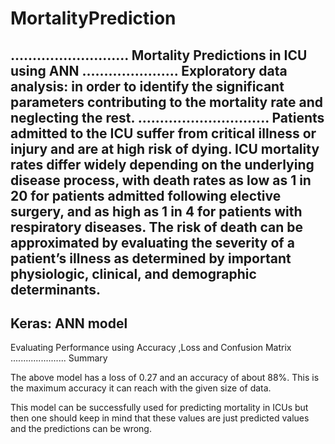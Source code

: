 # MortalityPrediction
...........................
Mortality Predictions in ICU using ANN
......................
Exploratory data analysis:  in order to identify the significant parameters contributing to the mortality rate and neglecting the rest.
..............................
Patients admitted to the ICU suffer from critical illness or injury and are at high risk of dying. ICU mortality rates differ widely depending on the underlying disease process, with death rates as low as 1 in 20 for patients admitted following elective surgery, and as high as 1 in 4 for patients with respiratory diseases. The risk of death can be approximated by evaluating the severity of a patient’s illness as determined by important physiologic, clinical, and demographic determinants.
-----------------------
Keras: ANN model
--------------------
Evaluating Performance using Accuracy ,Loss and Confusion Matrix
......................
Summary

The above model has a loss of 0.27 and an accuracy of about 88%. This is the maximum accuracy it can reach with the given size of data.

This model can be successfully used for predicting mortality in ICUs but then one should keep in mind that these values are just predicted values and the predictions can be wrong.
